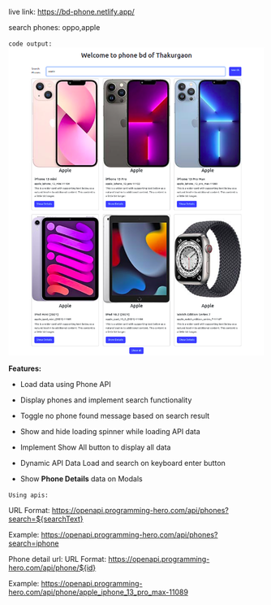live link: https://bd-phone.netlify.app/

search phones: oppo,apple

`code output:`
![Github Banner](phone1.png) 



**Features:**

-    Load data using Phone  API

-   Display phones and implement search functionality

-   Toggle no phone found message based on search result

-   Show and hide loading spinner while loading API data

-   Implement Show All button to display all data

-   Dynamic API Data Load and search on keyboard enter button

-   Show **Phone Details** data on  Modals























`Using apis:`

URL Format: https://openapi.programming-hero.com/api/phones?search=${searchText}

Example: https://openapi.programming-hero.com/api/phones?search=iphone

Phone detail url:
URL Format: https://openapi.programming-hero.com/api/phone/${id}

Example: https://openapi.programming-hero.com/api/phone/apple_iphone_13_pro_max-11089
